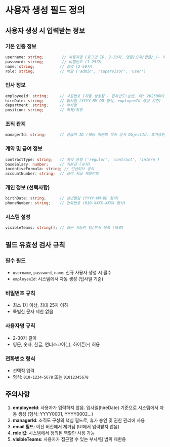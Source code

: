 # 사용자 생성 필드 정의

## 사용자 생성 시 입력받는 정보

### 기본 인증 정보
```typescript
username: string;        // 사용자명 (로그인 ID, 2-30자, 영문/숫자/한글/_/- 허용)
password: string;        // 비밀번호 (1-25자)
name: string;           // 실명 (2-50자)
role: string;           // 역할 ('admin', 'supervisor', 'user')
```

### 인사 정보
```typescript
employeeId: string;     // 사원번호 (자동 생성됨 - 입사년도+순번, 예: 20250001)
hireDate: string;       // 입사일 (YYYY-MM-DD 형식, employeeId 생성 기준)
department: string;     // 부서명
position: string;       // 직책/직위
```

### 조직 관계
```typescript
managerId: string;      // 상급자 ID (해당 직원의 직속 상사 ObjectId, 휴가승인/권한관리용)
```

### 계약 및 급여 정보
```typescript
contractType: string;   // 계약 유형 ('regular', 'contract', 'intern')
baseSalary: number;     // 기본급 (숫자)
incentiveFormula: string; // 인센티브 공식
accountNumber: string;  // 급여 지급 계좌번호
```

### 개인 정보 (선택사항)
```typescript
birthDate: string;      // 생년월일 (YYYY-MM-DD 형식)
phoneNumber: string;    // 전화번호 (010-XXXX-XXXX 형식)
```

### 시스템 설정
```typescript
visibleTeams: string[]; // 접근 가능한 팀/부서 목록 (배열)
```

## 필드 유효성 검사 규칙

### 필수 필드
- `username`, `password`, `name`: 신규 사용자 생성 시 필수
- `employeeId`: 시스템에서 자동 생성 (입사일 기준)

### 비밀번호 규칙
- 최소 1자 이상, 최대 25자 이하
- 특별한 문자 제한 없음

### 사용자명 규칙
- 2-30자 길이
- 영문, 숫자, 한글, 언더스코어(_), 하이픈(-) 허용

### 전화번호 형식
- 선택적 입력
- 형식: `010-1234-5678` 또는 `01012345678`

## 주의사항

1. **employeeId**: 사용자가 입력하지 않음. 입사일(hireDate) 기준으로 시스템에서 자동 생성 (형식: YYYY0001, YYYY0002...)
2. **managerId**: 조직도 구성의 핵심 필드로, 휴가 승인 및 권한 관리에 사용
3. **email 필드**: 이전 버전에서 제거됨 (UI에서 입력받지 않음)
4. **role 값**: 시스템에서 정의된 역할만 사용 가능
5. **visibleTeams**: 사용자가 접근할 수 있는 부서/팀 범위 제한용